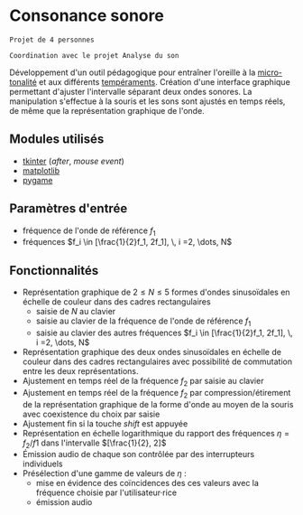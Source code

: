 # Consonance sonore 

	Projet de 4 personnes

	Coordination avec le projet Analyse du son

Développement d'un outil pédagogique pour entraîner l'oreille à la [micro-tonalité](https://fr.wikipedia.org/wiki/Micro-intervalle) et aux différents [tempéraments](https://fr.wikipedia.org/wiki/Gammes_et_temp%C3%A9raments_dans_la_musique_occidentale).
Création d'une interface graphique permettant d'ajuster l'intervalle séparant deux ondes sonores.
La manipulation s'effectue à la souris et les sons sont ajustés en temps réels, de même que la représentation graphique de l'onde.



## Modules utilisés
- [tkinter](https://docs.python.org/3/library/tkinter.html) (_after_, _mouse event_)
- [matplotlib](https://matplotlib.org/stable/gallery/user_interfaces/embedding_in_tk_sgskip.html)
- [pygame](https://www.pygame.org/docs/)

## Paramètres d'entrée
- fréquence de l'onde de référence $f_1$
- fréquences $f_i \in [\frac{1}{2}f_1, 2f_1], \, i =2, \dots, N$

## Fonctionnalités

<!---
- Interface graphique --
 indication d'aspect :![indication d'aspect](./interface_consonance.png)
 --->
 
- Représentation graphique de $2 \le N \le 5$ formes d'ondes sinusoïdales en échelle de couleur dans des cadres rectangulaires 
	+ saisie de $N$ au clavier
	+ saisie au clavier de la fréquence de l'onde de référence $f_1$
	+ saisie au clavier des autres fréquences $f_i \in [\frac{1}{2}f_1, 2f_1], \, i =2, \dots, N$
- Représentation graphique des deux ondes sinusoïdales en échelle de couleur dans des cadres rectangulaires avec possibilité de commutation entre les deux représentations.
- Ajustement en temps réel de la fréquence $f_2$ par saisie au clavier
- Ajustement en temps réel de la fréquence $f_2$ par compression/étirement de la représentation graphique de la forme d'onde au moyen de la souris avec coexistence du choix par saisie
- Ajustement fin si la touche _shift_ est appuyée
- Représentation en échelle logarithmique du rapport des fréquences $\eta = f_2/f1$ dans l'intervalle $[\frac{1}{2}, 2]$
- Émission audio de chaque son contrôlée par des interrupteurs individuels
- Présélection d'une gamme de valeurs de $\eta$ :
	+ mise en évidence des coïncidences des ces valeurs avec la fréquence choisie par l'utilisateur·rice 
	+ émission audio 
